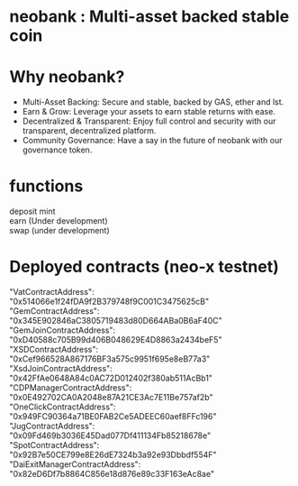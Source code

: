 # neobank : Multi-asset backed stable coin

# Why neobank?

- Multi-Asset Backing: Secure and stable, backed by GAS, ether and lst.
- Earn & Grow: Leverage your assets to earn stable returns with ease.
- Decentralized & Transparent: Enjoy full control and security with our transparent, decentralized platform.
- Community Governance: Have a say in the future of neobank with our governance token.

# functions

deposit
mint  
earn (Under development)  
swap (under development)

# Deployed contracts (neo-x testnet)

"VatContractAddress": "0x514066e1f24fDA9f2B379748f9C001C3475625cB"  
"GemContractAddress": "0x345E902846aC3805719483d80D664ABa0B6aF40C"  
"GemJoinContractAddress": "0xD40588c705B99d406B048629E4D8863a2434beF5"  
"XSDContractAddress": "0xCef966528A867176BF3a575c9951f695e8eB77a3"  
"XsdJoinContractAddress": "0x42FfAe0648A84c0AC72D012402f380ab511AcBb1"  
"CDPManagerContractAddress": "0x0E492702CA0A2048e87A21CE3Ac7E11Be757af2b"  
"OneClickContractAddress": "0x949FC90364a71BE0FAB2Ce5ADEEC60aef8FFc196"  
"JugContractAddress": "0x09Fd469b3036E45Dad077Df411134Fb85218678e"  
"SpotContractAddress": "0x92B7e50CE799e8E26dE7324b3a92e93Dbbdf554F"  
"DaiExitManagerContractAddress": "0x82eD6Df7b8864C856e18d876e89c33F163eAc8ae"

